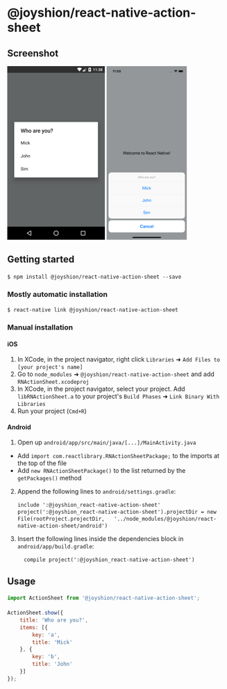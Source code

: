 # @joyshion/react-native-action-sheet

## Screenshot

 ![android](https://github.com/joyshion/react-native-action-sheet/blob/master/screenshot/android.png)   ![ios](https://github.com/joyshion/react-native-action-sheet/blob/master/screenshot/ios.png)

## Getting started

`$ npm install @joyshion/react-native-action-sheet --save`

### Mostly automatic installation

`$ react-native link @joyshion/react-native-action-sheet`

### Manual installation

#### iOS

1. In XCode, in the project navigator, right click `Libraries` ➜ `Add Files to [your project's name]`
2. Go to `node_modules` ➜ `@joyshion/react-native-action-sheet` and add `RNActionSheet.xcodeproj`
3. In XCode, in the project navigator, select your project. Add `libRNActionSheet.a` to your project's `Build Phases` ➜ `Link Binary With Libraries`
4. Run your project (`Cmd+R`)

#### Android

1. Open up `android/app/src/main/java/[...]/MainActivity.java`
  - Add `import com.reactlibrary.RNActionSheetPackage;` to the imports at the top of the file
  - Add `new RNActionSheetPackage()` to the list returned by the `getPackages()` method
2. Append the following lines to `android/settings.gradle`:
  	```
  	include ':@joyshion_react-native-action-sheet'
  	project(':@joyshion_react-native-action-sheet').projectDir = new File(rootProject.projectDir, 	'../node_modules/@joyshion/react-native-action-sheet/android')
  	```
3. Insert the following lines inside the dependencies block in `android/app/build.gradle`:
  	```
      compile project(':@joyshion_react-native-action-sheet')
  	```

## Usage
```javascript
import ActionSheet from '@joyshion/react-native-action-sheet';

ActionSheet.show({
	title: 'Who are you?',
	items: [{
		key: 'a',
		title: 'Mick'
	}, { 
		key: 'b',
		title: 'John'
	}]
});
```
